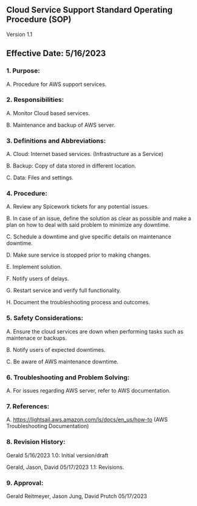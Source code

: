 ## Cloud Service Support Standard Operating Procedure (SOP)

Version 1.1

## Effective Date: 5/16/2023

### 1. Purpose:

   A. Procedure for AWS support services.

### 2. Responsibilities:

   A. Monitor Cloud based services.
   
   B. Maintenance and backup of AWS server.
   
### 3. Definitions and Abbreviations:

   A. Cloud: Internet based services. (Infrastructure as a Service)
   
   B. Backup: Copy of data stored in different location.
   
   C. Data: Files and settings.
   
### 4. Procedure:

   A. Review any Spicework tickets for any potential issues.
   
   B. In case of an issue, define the solution as clear as possible and make a plan on how to deal with said problem to minimize any downtime.
   
   C. Schedule a downtime and give specific details on maintenance downtime.
   
   D. Make sure service is stopped prior to making changes.
   
   E. Implement solution. 
   
   F. Notify users of delays.
   
   G. Restart service and verify full functionality.
   
   H. Document the troubleshooting process and outcomes.
   
### 5. Safety Considerations:

   A. Ensure the cloud services are down when performing tasks such as maintenace or backups.
   
   B. Notify users of expected downtimes.
   
   C. Be aware of AWS maintenance downtime.

### 6. Troubleshooting and Problem Solving:
 
   A. For issues regarding AWS server, refer to AWS documentation.
   
### 7. References:
 
   A. https://lightsail.aws.amazon.com/ls/docs/en_us/how-to (AWS Troubleshooting Documentation)

### 8. Revision History:

   Gerald 5/16/2023 1.0: Initial version/draft
   
   Gerald, Jason, David 05/17/2023 1.1: Revisions.

### 9. Approval:

   Gerald Reitmeyer, Jason Jung, David Prutch 05/17/2023
   
